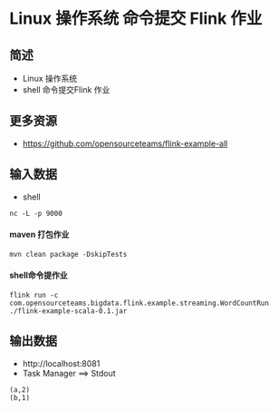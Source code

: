 # Linux 操作系统 命令提交 Flink 作业

## 简述
- Linux 操作系统
- shell 命令提交Flink 作业

## 更多资源
- https://github.com/opensourceteams/flink-example-all


## 输入数据
- shell
```aidl
nc -L -p 9000
```
#### maven 打包作业
```aidl
mvn clean package -DskipTests
```

#### shell命令提作业
```aidl
flink run -c com.opensourceteams.bigdata.flink.example.streaming.WordCountRun  ./flink-example-scala-0.1.jar
```

## 输出数据
- http://localhost:8081
- Task Manager ==> Stdout

```aidl
(a,2)
(b,1)
```